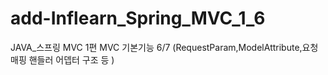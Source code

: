 # add-Inflearn_Spring_MVC_1_6
JAVA_스프링 MVC 1편 MVC 기본기능 6/7 (RequestParam,ModelAttribute,요청 매핑 핸들러 어뎁터 구조 등 )
